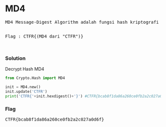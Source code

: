 <h1><b>MD4</b></h1>
<pre>
MD4 Message-Digest Algorithm adalah fungsi hash kriptografi yang dikembangkan oleh Ronald Rivest pada tahun 1990. Panjang intinya adalah 128 bit. Algoritme telah mempengaruhi desain selanjutnya, seperti algoritma MD5, SHA-1 dan RIPEMD. Initialism "MD" adalah singkatan dari "Message Digest."

Flag : CTFR{(MD4 dari "CTFR")}

</pre>
<h3><b>Solution</b></h3>
<p>Decrypt Hash MD4</p>

```python
from Crypto.Hash import MD4

init = MD4.new()
init.update('CTFR')
print('CTFR{'+init.hexdigest()+'}') #CTFR{bcab8f1da86a260ce0fb2a2c027a0d6f}
```
<h3><b>Flag</b></h3>
<pre>
CTFR{bcab8f1da86a260ce0fb2a2c027a0d6f}

</pre>
